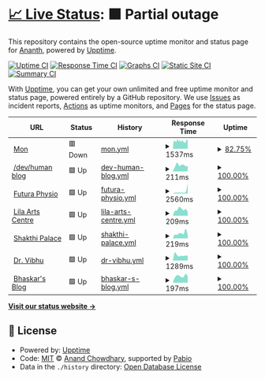 # [📈 Live Status](https://upptime.kedi.dev): <!--live status--> **🟧 Partial outage**

This repository contains the open-source uptime monitor and status page for [Ananth](https://upptime.kedi.dev), powered by [Upptime](https://github.com/upptime/upptime).

[![Uptime CI](https://github.com/ananthb/upptime/workflows/Uptime%20CI/badge.svg)](https://github.com/ananthb/upptime/actions?query=workflow%3A%22Uptime+CI%22)
[![Response Time CI](https://github.com/ananthb/upptime/workflows/Response%20Time%20CI/badge.svg)](https://github.com/ananthb/upptime/actions?query=workflow%3A%22Response+Time+CI%22)
[![Graphs CI](https://github.com/ananthb/upptime/workflows/Graphs%20CI/badge.svg)](https://github.com/ananthb/upptime/actions?query=workflow%3A%22Graphs+CI%22)
[![Static Site CI](https://github.com/ananthb/upptime/workflows/Static%20Site%20CI/badge.svg)](https://github.com/ananthb/upptime/actions?query=workflow%3A%22Static+Site+CI%22)
[![Summary CI](https://github.com/ananthb/upptime/workflows/Summary%20CI/badge.svg)](https://github.com/ananthb/upptime/actions?query=workflow%3A%22Summary+CI%22)

With [Upptime](https://upptime.js.org), you can get your own unlimited and free uptime monitor and status page, powered entirely by a GitHub repository. We use [Issues](https://github.com/ananthb/upptime/issues) as incident reports, [Actions](https://github.com/ananthb/upptime/actions) as uptime monitors, and [Pages](https://upptime.kedi.dev) for the status page.

<!--start: status pages-->
<!-- This summary is generated by Upptime (https://github.com/upptime/upptime) -->
<!-- Do not edit this manually, your changes will be overwritten -->
<!-- prettier-ignore -->
| URL | Status | History | Response Time | Uptime |
| --- | ------ | ------- | ------------- | ------ |
| <img alt="" src="https://icons.duckduckgo.com/ip3/mon.tail42937.ts.net.ico" height="13"> [Mon](https://mon.tail42937.ts.net) | 🟥 Down | [mon.yml](https://github.com/ananthb/upptime/commits/HEAD/history/mon.yml) | <details><summary><img alt="Response time graph" src="./graphs/mon/response-time-week.png" height="20"> 1537ms</summary><br><a href="https://upptime.kedi.dev/history/mon"><img alt="Response time 1532" src="https://img.shields.io/endpoint?url=https%3A%2F%2Fraw.githubusercontent.com%2Fananthb%2Fupptime%2FHEAD%2Fapi%2Fmon%2Fresponse-time.json"></a><br><a href="https://upptime.kedi.dev/history/mon"><img alt="24-hour response time 1485" src="https://img.shields.io/endpoint?url=https%3A%2F%2Fraw.githubusercontent.com%2Fananthb%2Fupptime%2FHEAD%2Fapi%2Fmon%2Fresponse-time-day.json"></a><br><a href="https://upptime.kedi.dev/history/mon"><img alt="7-day response time 1537" src="https://img.shields.io/endpoint?url=https%3A%2F%2Fraw.githubusercontent.com%2Fananthb%2Fupptime%2FHEAD%2Fapi%2Fmon%2Fresponse-time-week.json"></a><br><a href="https://upptime.kedi.dev/history/mon"><img alt="30-day response time 1532" src="https://img.shields.io/endpoint?url=https%3A%2F%2Fraw.githubusercontent.com%2Fananthb%2Fupptime%2FHEAD%2Fapi%2Fmon%2Fresponse-time-month.json"></a><br><a href="https://upptime.kedi.dev/history/mon"><img alt="1-year response time 1532" src="https://img.shields.io/endpoint?url=https%3A%2F%2Fraw.githubusercontent.com%2Fananthb%2Fupptime%2FHEAD%2Fapi%2Fmon%2Fresponse-time-year.json"></a></details> | <details><summary><a href="https://upptime.kedi.dev/history/mon">82.75%</a></summary><a href="https://upptime.kedi.dev/history/mon"><img alt="All-time uptime 79.40%" src="https://img.shields.io/endpoint?url=https%3A%2F%2Fraw.githubusercontent.com%2Fananthb%2Fupptime%2FHEAD%2Fapi%2Fmon%2Fuptime.json"></a><br><a href="https://upptime.kedi.dev/history/mon"><img alt="24-hour uptime 70.22%" src="https://img.shields.io/endpoint?url=https%3A%2F%2Fraw.githubusercontent.com%2Fananthb%2Fupptime%2FHEAD%2Fapi%2Fmon%2Fuptime-day.json"></a><br><a href="https://upptime.kedi.dev/history/mon"><img alt="7-day uptime 82.75%" src="https://img.shields.io/endpoint?url=https%3A%2F%2Fraw.githubusercontent.com%2Fananthb%2Fupptime%2FHEAD%2Fapi%2Fmon%2Fuptime-week.json"></a><br><a href="https://upptime.kedi.dev/history/mon"><img alt="30-day uptime 79.40%" src="https://img.shields.io/endpoint?url=https%3A%2F%2Fraw.githubusercontent.com%2Fananthb%2Fupptime%2FHEAD%2Fapi%2Fmon%2Fuptime-month.json"></a><br><a href="https://upptime.kedi.dev/history/mon"><img alt="1-year uptime 79.40%" src="https://img.shields.io/endpoint?url=https%3A%2F%2Fraw.githubusercontent.com%2Fananthb%2Fupptime%2FHEAD%2Fapi%2Fmon%2Fuptime-year.json"></a></details>
| <img alt="" src="https://icons.duckduckgo.com/ip3/devhuman.net.ico" height="13"> [/dev/human blog](https://devhuman.net) | 🟩 Up | [dev-human-blog.yml](https://github.com/ananthb/upptime/commits/HEAD/history/dev-human-blog.yml) | <details><summary><img alt="Response time graph" src="./graphs/dev-human-blog/response-time-week.png" height="20"> 211ms</summary><br><a href="https://upptime.kedi.dev/history/dev-human-blog"><img alt="Response time 211" src="https://img.shields.io/endpoint?url=https%3A%2F%2Fraw.githubusercontent.com%2Fananthb%2Fupptime%2FHEAD%2Fapi%2Fdev-human-blog%2Fresponse-time.json"></a><br><a href="https://upptime.kedi.dev/history/dev-human-blog"><img alt="24-hour response time 182" src="https://img.shields.io/endpoint?url=https%3A%2F%2Fraw.githubusercontent.com%2Fananthb%2Fupptime%2FHEAD%2Fapi%2Fdev-human-blog%2Fresponse-time-day.json"></a><br><a href="https://upptime.kedi.dev/history/dev-human-blog"><img alt="7-day response time 211" src="https://img.shields.io/endpoint?url=https%3A%2F%2Fraw.githubusercontent.com%2Fananthb%2Fupptime%2FHEAD%2Fapi%2Fdev-human-blog%2Fresponse-time-week.json"></a><br><a href="https://upptime.kedi.dev/history/dev-human-blog"><img alt="30-day response time 211" src="https://img.shields.io/endpoint?url=https%3A%2F%2Fraw.githubusercontent.com%2Fananthb%2Fupptime%2FHEAD%2Fapi%2Fdev-human-blog%2Fresponse-time-month.json"></a><br><a href="https://upptime.kedi.dev/history/dev-human-blog"><img alt="1-year response time 211" src="https://img.shields.io/endpoint?url=https%3A%2F%2Fraw.githubusercontent.com%2Fananthb%2Fupptime%2FHEAD%2Fapi%2Fdev-human-blog%2Fresponse-time-year.json"></a></details> | <details><summary><a href="https://upptime.kedi.dev/history/dev-human-blog">100.00%</a></summary><a href="https://upptime.kedi.dev/history/dev-human-blog"><img alt="All-time uptime 99.75%" src="https://img.shields.io/endpoint?url=https%3A%2F%2Fraw.githubusercontent.com%2Fananthb%2Fupptime%2FHEAD%2Fapi%2Fdev-human-blog%2Fuptime.json"></a><br><a href="https://upptime.kedi.dev/history/dev-human-blog"><img alt="24-hour uptime 100.00%" src="https://img.shields.io/endpoint?url=https%3A%2F%2Fraw.githubusercontent.com%2Fananthb%2Fupptime%2FHEAD%2Fapi%2Fdev-human-blog%2Fuptime-day.json"></a><br><a href="https://upptime.kedi.dev/history/dev-human-blog"><img alt="7-day uptime 100.00%" src="https://img.shields.io/endpoint?url=https%3A%2F%2Fraw.githubusercontent.com%2Fananthb%2Fupptime%2FHEAD%2Fapi%2Fdev-human-blog%2Fuptime-week.json"></a><br><a href="https://upptime.kedi.dev/history/dev-human-blog"><img alt="30-day uptime 100.00%" src="https://img.shields.io/endpoint?url=https%3A%2F%2Fraw.githubusercontent.com%2Fananthb%2Fupptime%2FHEAD%2Fapi%2Fdev-human-blog%2Fuptime-month.json"></a><br><a href="https://upptime.kedi.dev/history/dev-human-blog"><img alt="1-year uptime 99.75%" src="https://img.shields.io/endpoint?url=https%3A%2F%2Fraw.githubusercontent.com%2Fananthb%2Fupptime%2FHEAD%2Fapi%2Fdev-human-blog%2Fuptime-year.json"></a></details>
| <img alt="" src="https://icons.duckduckgo.com/ip3/futuraphysio.com.ico" height="13"> [Futura Physio](https://futuraphysio.com) | 🟩 Up | [futura-physio.yml](https://github.com/ananthb/upptime/commits/HEAD/history/futura-physio.yml) | <details><summary><img alt="Response time graph" src="./graphs/futura-physio/response-time-week.png" height="20"> 2560ms</summary><br><a href="https://upptime.kedi.dev/history/futura-physio"><img alt="Response time 2053" src="https://img.shields.io/endpoint?url=https%3A%2F%2Fraw.githubusercontent.com%2Fananthb%2Fupptime%2FHEAD%2Fapi%2Ffutura-physio%2Fresponse-time.json"></a><br><a href="https://upptime.kedi.dev/history/futura-physio"><img alt="24-hour response time 11768" src="https://img.shields.io/endpoint?url=https%3A%2F%2Fraw.githubusercontent.com%2Fananthb%2Fupptime%2FHEAD%2Fapi%2Ffutura-physio%2Fresponse-time-day.json"></a><br><a href="https://upptime.kedi.dev/history/futura-physio"><img alt="7-day response time 2560" src="https://img.shields.io/endpoint?url=https%3A%2F%2Fraw.githubusercontent.com%2Fananthb%2Fupptime%2FHEAD%2Fapi%2Ffutura-physio%2Fresponse-time-week.json"></a><br><a href="https://upptime.kedi.dev/history/futura-physio"><img alt="30-day response time 2053" src="https://img.shields.io/endpoint?url=https%3A%2F%2Fraw.githubusercontent.com%2Fananthb%2Fupptime%2FHEAD%2Fapi%2Ffutura-physio%2Fresponse-time-month.json"></a><br><a href="https://upptime.kedi.dev/history/futura-physio"><img alt="1-year response time 2053" src="https://img.shields.io/endpoint?url=https%3A%2F%2Fraw.githubusercontent.com%2Fananthb%2Fupptime%2FHEAD%2Fapi%2Ffutura-physio%2Fresponse-time-year.json"></a></details> | <details><summary><a href="https://upptime.kedi.dev/history/futura-physio">100.00%</a></summary><a href="https://upptime.kedi.dev/history/futura-physio"><img alt="All-time uptime 99.88%" src="https://img.shields.io/endpoint?url=https%3A%2F%2Fraw.githubusercontent.com%2Fananthb%2Fupptime%2FHEAD%2Fapi%2Ffutura-physio%2Fuptime.json"></a><br><a href="https://upptime.kedi.dev/history/futura-physio"><img alt="24-hour uptime 100.00%" src="https://img.shields.io/endpoint?url=https%3A%2F%2Fraw.githubusercontent.com%2Fananthb%2Fupptime%2FHEAD%2Fapi%2Ffutura-physio%2Fuptime-day.json"></a><br><a href="https://upptime.kedi.dev/history/futura-physio"><img alt="7-day uptime 100.00%" src="https://img.shields.io/endpoint?url=https%3A%2F%2Fraw.githubusercontent.com%2Fananthb%2Fupptime%2FHEAD%2Fapi%2Ffutura-physio%2Fuptime-week.json"></a><br><a href="https://upptime.kedi.dev/history/futura-physio"><img alt="30-day uptime 99.71%" src="https://img.shields.io/endpoint?url=https%3A%2F%2Fraw.githubusercontent.com%2Fananthb%2Fupptime%2FHEAD%2Fapi%2Ffutura-physio%2Fuptime-month.json"></a><br><a href="https://upptime.kedi.dev/history/futura-physio"><img alt="1-year uptime 99.87%" src="https://img.shields.io/endpoint?url=https%3A%2F%2Fraw.githubusercontent.com%2Fananthb%2Fupptime%2FHEAD%2Fapi%2Ffutura-physio%2Fuptime-year.json"></a></details>
| <img alt="" src="https://icons.duckduckgo.com/ip3/lilaartscentre.com.ico" height="13"> [Lila Arts Centre](https://lilaartscentre.com) | 🟩 Up | [lila-arts-centre.yml](https://github.com/ananthb/upptime/commits/HEAD/history/lila-arts-centre.yml) | <details><summary><img alt="Response time graph" src="./graphs/lila-arts-centre/response-time-week.png" height="20"> 209ms</summary><br><a href="https://upptime.kedi.dev/history/lila-arts-centre"><img alt="Response time 225" src="https://img.shields.io/endpoint?url=https%3A%2F%2Fraw.githubusercontent.com%2Fananthb%2Fupptime%2FHEAD%2Fapi%2Flila-arts-centre%2Fresponse-time.json"></a><br><a href="https://upptime.kedi.dev/history/lila-arts-centre"><img alt="24-hour response time 131" src="https://img.shields.io/endpoint?url=https%3A%2F%2Fraw.githubusercontent.com%2Fananthb%2Fupptime%2FHEAD%2Fapi%2Flila-arts-centre%2Fresponse-time-day.json"></a><br><a href="https://upptime.kedi.dev/history/lila-arts-centre"><img alt="7-day response time 209" src="https://img.shields.io/endpoint?url=https%3A%2F%2Fraw.githubusercontent.com%2Fananthb%2Fupptime%2FHEAD%2Fapi%2Flila-arts-centre%2Fresponse-time-week.json"></a><br><a href="https://upptime.kedi.dev/history/lila-arts-centre"><img alt="30-day response time 225" src="https://img.shields.io/endpoint?url=https%3A%2F%2Fraw.githubusercontent.com%2Fananthb%2Fupptime%2FHEAD%2Fapi%2Flila-arts-centre%2Fresponse-time-month.json"></a><br><a href="https://upptime.kedi.dev/history/lila-arts-centre"><img alt="1-year response time 225" src="https://img.shields.io/endpoint?url=https%3A%2F%2Fraw.githubusercontent.com%2Fananthb%2Fupptime%2FHEAD%2Fapi%2Flila-arts-centre%2Fresponse-time-year.json"></a></details> | <details><summary><a href="https://upptime.kedi.dev/history/lila-arts-centre">100.00%</a></summary><a href="https://upptime.kedi.dev/history/lila-arts-centre"><img alt="All-time uptime 99.73%" src="https://img.shields.io/endpoint?url=https%3A%2F%2Fraw.githubusercontent.com%2Fananthb%2Fupptime%2FHEAD%2Fapi%2Flila-arts-centre%2Fuptime.json"></a><br><a href="https://upptime.kedi.dev/history/lila-arts-centre"><img alt="24-hour uptime 100.00%" src="https://img.shields.io/endpoint?url=https%3A%2F%2Fraw.githubusercontent.com%2Fananthb%2Fupptime%2FHEAD%2Fapi%2Flila-arts-centre%2Fuptime-day.json"></a><br><a href="https://upptime.kedi.dev/history/lila-arts-centre"><img alt="7-day uptime 100.00%" src="https://img.shields.io/endpoint?url=https%3A%2F%2Fraw.githubusercontent.com%2Fananthb%2Fupptime%2FHEAD%2Fapi%2Flila-arts-centre%2Fuptime-week.json"></a><br><a href="https://upptime.kedi.dev/history/lila-arts-centre"><img alt="30-day uptime 100.00%" src="https://img.shields.io/endpoint?url=https%3A%2F%2Fraw.githubusercontent.com%2Fananthb%2Fupptime%2FHEAD%2Fapi%2Flila-arts-centre%2Fuptime-month.json"></a><br><a href="https://upptime.kedi.dev/history/lila-arts-centre"><img alt="1-year uptime 99.71%" src="https://img.shields.io/endpoint?url=https%3A%2F%2Fraw.githubusercontent.com%2Fananthb%2Fupptime%2FHEAD%2Fapi%2Flila-arts-centre%2Fuptime-year.json"></a></details>
| <img alt="" src="https://icons.duckduckgo.com/ip3/shakthipalace.com.ico" height="13"> [Shakthi Palace](https://shakthipalace.com) | 🟩 Up | [shakthi-palace.yml](https://github.com/ananthb/upptime/commits/HEAD/history/shakthi-palace.yml) | <details><summary><img alt="Response time graph" src="./graphs/shakthi-palace/response-time-week.png" height="20"> 219ms</summary><br><a href="https://upptime.kedi.dev/history/shakthi-palace"><img alt="Response time 229" src="https://img.shields.io/endpoint?url=https%3A%2F%2Fraw.githubusercontent.com%2Fananthb%2Fupptime%2FHEAD%2Fapi%2Fshakthi-palace%2Fresponse-time.json"></a><br><a href="https://upptime.kedi.dev/history/shakthi-palace"><img alt="24-hour response time 158" src="https://img.shields.io/endpoint?url=https%3A%2F%2Fraw.githubusercontent.com%2Fananthb%2Fupptime%2FHEAD%2Fapi%2Fshakthi-palace%2Fresponse-time-day.json"></a><br><a href="https://upptime.kedi.dev/history/shakthi-palace"><img alt="7-day response time 219" src="https://img.shields.io/endpoint?url=https%3A%2F%2Fraw.githubusercontent.com%2Fananthb%2Fupptime%2FHEAD%2Fapi%2Fshakthi-palace%2Fresponse-time-week.json"></a><br><a href="https://upptime.kedi.dev/history/shakthi-palace"><img alt="30-day response time 229" src="https://img.shields.io/endpoint?url=https%3A%2F%2Fraw.githubusercontent.com%2Fananthb%2Fupptime%2FHEAD%2Fapi%2Fshakthi-palace%2Fresponse-time-month.json"></a><br><a href="https://upptime.kedi.dev/history/shakthi-palace"><img alt="1-year response time 229" src="https://img.shields.io/endpoint?url=https%3A%2F%2Fraw.githubusercontent.com%2Fananthb%2Fupptime%2FHEAD%2Fapi%2Fshakthi-palace%2Fresponse-time-year.json"></a></details> | <details><summary><a href="https://upptime.kedi.dev/history/shakthi-palace">100.00%</a></summary><a href="https://upptime.kedi.dev/history/shakthi-palace"><img alt="All-time uptime 99.82%" src="https://img.shields.io/endpoint?url=https%3A%2F%2Fraw.githubusercontent.com%2Fananthb%2Fupptime%2FHEAD%2Fapi%2Fshakthi-palace%2Fuptime.json"></a><br><a href="https://upptime.kedi.dev/history/shakthi-palace"><img alt="24-hour uptime 100.00%" src="https://img.shields.io/endpoint?url=https%3A%2F%2Fraw.githubusercontent.com%2Fananthb%2Fupptime%2FHEAD%2Fapi%2Fshakthi-palace%2Fuptime-day.json"></a><br><a href="https://upptime.kedi.dev/history/shakthi-palace"><img alt="7-day uptime 100.00%" src="https://img.shields.io/endpoint?url=https%3A%2F%2Fraw.githubusercontent.com%2Fananthb%2Fupptime%2FHEAD%2Fapi%2Fshakthi-palace%2Fuptime-week.json"></a><br><a href="https://upptime.kedi.dev/history/shakthi-palace"><img alt="30-day uptime 100.00%" src="https://img.shields.io/endpoint?url=https%3A%2F%2Fraw.githubusercontent.com%2Fananthb%2Fupptime%2FHEAD%2Fapi%2Fshakthi-palace%2Fuptime-month.json"></a><br><a href="https://upptime.kedi.dev/history/shakthi-palace"><img alt="1-year uptime 99.80%" src="https://img.shields.io/endpoint?url=https%3A%2F%2Fraw.githubusercontent.com%2Fananthb%2Fupptime%2FHEAD%2Fapi%2Fshakthi-palace%2Fuptime-year.json"></a></details>
| <img alt="" src="https://icons.duckduckgo.com/ip3/drvibhu.com.ico" height="13"> [Dr. Vibhu](https://drvibhu.com) | 🟩 Up | [dr-vibhu.yml](https://github.com/ananthb/upptime/commits/HEAD/history/dr-vibhu.yml) | <details><summary><img alt="Response time graph" src="./graphs/dr-vibhu/response-time-week.png" height="20"> 1289ms</summary><br><a href="https://upptime.kedi.dev/history/dr-vibhu"><img alt="Response time 1296" src="https://img.shields.io/endpoint?url=https%3A%2F%2Fraw.githubusercontent.com%2Fananthb%2Fupptime%2FHEAD%2Fapi%2Fdr-vibhu%2Fresponse-time.json"></a><br><a href="https://upptime.kedi.dev/history/dr-vibhu"><img alt="24-hour response time 1195" src="https://img.shields.io/endpoint?url=https%3A%2F%2Fraw.githubusercontent.com%2Fananthb%2Fupptime%2FHEAD%2Fapi%2Fdr-vibhu%2Fresponse-time-day.json"></a><br><a href="https://upptime.kedi.dev/history/dr-vibhu"><img alt="7-day response time 1289" src="https://img.shields.io/endpoint?url=https%3A%2F%2Fraw.githubusercontent.com%2Fananthb%2Fupptime%2FHEAD%2Fapi%2Fdr-vibhu%2Fresponse-time-week.json"></a><br><a href="https://upptime.kedi.dev/history/dr-vibhu"><img alt="30-day response time 1296" src="https://img.shields.io/endpoint?url=https%3A%2F%2Fraw.githubusercontent.com%2Fananthb%2Fupptime%2FHEAD%2Fapi%2Fdr-vibhu%2Fresponse-time-month.json"></a><br><a href="https://upptime.kedi.dev/history/dr-vibhu"><img alt="1-year response time 1296" src="https://img.shields.io/endpoint?url=https%3A%2F%2Fraw.githubusercontent.com%2Fananthb%2Fupptime%2FHEAD%2Fapi%2Fdr-vibhu%2Fresponse-time-year.json"></a></details> | <details><summary><a href="https://upptime.kedi.dev/history/dr-vibhu">100.00%</a></summary><a href="https://upptime.kedi.dev/history/dr-vibhu"><img alt="All-time uptime 98.57%" src="https://img.shields.io/endpoint?url=https%3A%2F%2Fraw.githubusercontent.com%2Fananthb%2Fupptime%2FHEAD%2Fapi%2Fdr-vibhu%2Fuptime.json"></a><br><a href="https://upptime.kedi.dev/history/dr-vibhu"><img alt="24-hour uptime 100.00%" src="https://img.shields.io/endpoint?url=https%3A%2F%2Fraw.githubusercontent.com%2Fananthb%2Fupptime%2FHEAD%2Fapi%2Fdr-vibhu%2Fuptime-day.json"></a><br><a href="https://upptime.kedi.dev/history/dr-vibhu"><img alt="7-day uptime 100.00%" src="https://img.shields.io/endpoint?url=https%3A%2F%2Fraw.githubusercontent.com%2Fananthb%2Fupptime%2FHEAD%2Fapi%2Fdr-vibhu%2Fuptime-week.json"></a><br><a href="https://upptime.kedi.dev/history/dr-vibhu"><img alt="30-day uptime 100.00%" src="https://img.shields.io/endpoint?url=https%3A%2F%2Fraw.githubusercontent.com%2Fananthb%2Fupptime%2FHEAD%2Fapi%2Fdr-vibhu%2Fuptime-month.json"></a><br><a href="https://upptime.kedi.dev/history/dr-vibhu"><img alt="1-year uptime 98.57%" src="https://img.shields.io/endpoint?url=https%3A%2F%2Fraw.githubusercontent.com%2Fananthb%2Fupptime%2FHEAD%2Fapi%2Fdr-vibhu%2Fuptime-year.json"></a></details>
| <img alt="" src="https://icons.duckduckgo.com/ip3/bhaskararaman.com.ico" height="13"> [Bhaskar's Blog](https://bhaskararaman.com) | 🟩 Up | [bhaskar-s-blog.yml](https://github.com/ananthb/upptime/commits/HEAD/history/bhaskar-s-blog.yml) | <details><summary><img alt="Response time graph" src="./graphs/bhaskar-s-blog/response-time-week.png" height="20"> 197ms</summary><br><a href="https://upptime.kedi.dev/history/bhaskar-s-blog"><img alt="Response time 216" src="https://img.shields.io/endpoint?url=https%3A%2F%2Fraw.githubusercontent.com%2Fananthb%2Fupptime%2FHEAD%2Fapi%2Fbhaskar-s-blog%2Fresponse-time.json"></a><br><a href="https://upptime.kedi.dev/history/bhaskar-s-blog"><img alt="24-hour response time 195" src="https://img.shields.io/endpoint?url=https%3A%2F%2Fraw.githubusercontent.com%2Fananthb%2Fupptime%2FHEAD%2Fapi%2Fbhaskar-s-blog%2Fresponse-time-day.json"></a><br><a href="https://upptime.kedi.dev/history/bhaskar-s-blog"><img alt="7-day response time 197" src="https://img.shields.io/endpoint?url=https%3A%2F%2Fraw.githubusercontent.com%2Fananthb%2Fupptime%2FHEAD%2Fapi%2Fbhaskar-s-blog%2Fresponse-time-week.json"></a><br><a href="https://upptime.kedi.dev/history/bhaskar-s-blog"><img alt="30-day response time 216" src="https://img.shields.io/endpoint?url=https%3A%2F%2Fraw.githubusercontent.com%2Fananthb%2Fupptime%2FHEAD%2Fapi%2Fbhaskar-s-blog%2Fresponse-time-month.json"></a><br><a href="https://upptime.kedi.dev/history/bhaskar-s-blog"><img alt="1-year response time 216" src="https://img.shields.io/endpoint?url=https%3A%2F%2Fraw.githubusercontent.com%2Fananthb%2Fupptime%2FHEAD%2Fapi%2Fbhaskar-s-blog%2Fresponse-time-year.json"></a></details> | <details><summary><a href="https://upptime.kedi.dev/history/bhaskar-s-blog">100.00%</a></summary><a href="https://upptime.kedi.dev/history/bhaskar-s-blog"><img alt="All-time uptime 100.00%" src="https://img.shields.io/endpoint?url=https%3A%2F%2Fraw.githubusercontent.com%2Fananthb%2Fupptime%2FHEAD%2Fapi%2Fbhaskar-s-blog%2Fuptime.json"></a><br><a href="https://upptime.kedi.dev/history/bhaskar-s-blog"><img alt="24-hour uptime 100.00%" src="https://img.shields.io/endpoint?url=https%3A%2F%2Fraw.githubusercontent.com%2Fananthb%2Fupptime%2FHEAD%2Fapi%2Fbhaskar-s-blog%2Fuptime-day.json"></a><br><a href="https://upptime.kedi.dev/history/bhaskar-s-blog"><img alt="7-day uptime 100.00%" src="https://img.shields.io/endpoint?url=https%3A%2F%2Fraw.githubusercontent.com%2Fananthb%2Fupptime%2FHEAD%2Fapi%2Fbhaskar-s-blog%2Fuptime-week.json"></a><br><a href="https://upptime.kedi.dev/history/bhaskar-s-blog"><img alt="30-day uptime 100.00%" src="https://img.shields.io/endpoint?url=https%3A%2F%2Fraw.githubusercontent.com%2Fananthb%2Fupptime%2FHEAD%2Fapi%2Fbhaskar-s-blog%2Fuptime-month.json"></a><br><a href="https://upptime.kedi.dev/history/bhaskar-s-blog"><img alt="1-year uptime 100.00%" src="https://img.shields.io/endpoint?url=https%3A%2F%2Fraw.githubusercontent.com%2Fananthb%2Fupptime%2FHEAD%2Fapi%2Fbhaskar-s-blog%2Fuptime-year.json"></a></details>

<!--end: status pages-->

[**Visit our status website →**](https://upptime.kedi.dev)

## 📄 License

- Powered by: [Upptime](https://github.com/upptime/upptime)
- Code: [MIT](./LICENSE) © [Anand Chowdhary](https://anandchowdhary.com), supported by [Pabio](https://pabio.com)
- Data in the `./history` directory: [Open Database License](https://opendatacommons.org/licenses/odbl/1-0/)
